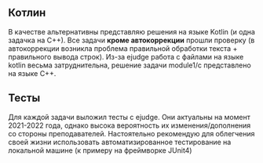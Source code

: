## Котлин

В качестве альтернативны представляю  решения на языке Kotlin (и одна задачка на C++).
Все задачи __кроме автокоррекции__ прошли проверку (в автокоррекции возникла проблема правильной обработки текста + правильного вывода строк). Из-за ejudge работа с файлами на языке kotlin весьма затруднительна, решение задачи module1/c представлено на языке C++.

## Тесты

Для каждой задачи выложил тесты с ejudge. Они актуальны на момент 2021-2022 года, однако высока вероятность их изменения/дополнения со стороны преподавателей. Настоятельно рекомендую для облегчения своей жизни использовать автоматизированное тестирование на локальной машине (к примеру на фреймворке JUnit4)
